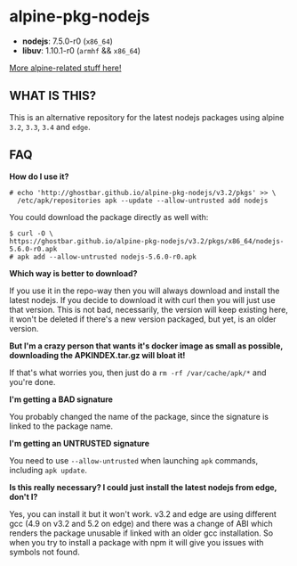 alpine-pkg-nodejs
=================

+ **nodejs**: 7.5.0-r0 (`x86_64`)
+ **libuv**: 1.10.1-r0 (`armhf` && `x86_64`)

[More alpine-related stuff here!](https://github.com/ghostbar/alpine-devel)

WHAT IS THIS?
-------------

This is an alternative repository for the latest nodejs packages using alpine
`3.2`, `3.3`, `3.4` and `edge`.

## FAQ

**How do I use it?**

    # echo 'http://ghostbar.github.io/alpine-pkg-nodejs/v3.2/pkgs' >> \
      /etc/apk/repositories apk --update --allow-untrusted add nodejs

You could download the package directly as well with:

    $ curl -O \
    https://ghostbar.github.io/alpine-pkg-nodejs/v3.2/pkgs/x86_64/nodejs-5.6.0-r0.apk
    # apk add --allow-untrusted nodejs-5.6.0-r0.apk

**Which way is better to download?**

If you use it in the repo-way then you will always download and install the
latest nodejs. If you decide to download it with curl then you will just use
that version. This is not bad, necessarily, the version will keep existing here,
it won't be deleted if there's a new version packaged, but yet, is an older
version.

**But I'm a crazy person that wants it's docker image as small as possible,
downloading the APKINDEX.tar.gz will bloat it!**

If that's what worries you, then just do a `rm -rf /var/cache/apk/*` and you're
done.

**I'm getting a BAD signature**

You probably changed the name of the package, since the signature is linked to
the package name.

**I'm getting an UNTRUSTED signature**

You need to use `--allow-untrusted` when launching `apk` commands, including
`apk update`.

**Is this really necessary? I could just install the latest nodejs from edge,
don't I?**

Yes, you can install it but it won't work. v3.2 and edge are using different gcc
(4.9 on v3.2 and 5.2 on edge) and there was a change of ABI which renders the
package unusable if linked with an older gcc installation. So when you try to
install a package with npm it will give you issues with symbols not found.
